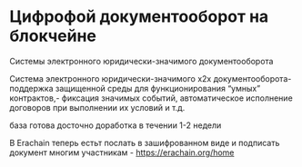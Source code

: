 # Цифрофой документооборот на блокчейне

Системы электронного юридически-значимого документооборота

Система электронного юридически-значимого x2x документооборота- поддержка защищенной среды для функционирования “умных” контрактов,- фиксация значимых событий, автоматическое исполнение договоров при выполнении их условий и т.д.


база готова досточно доработка в течении 1-2 недели


В Erachain теперь естьт послать в зашифрованном виде и подписать документ многим участникам - https://erachain.org/home
